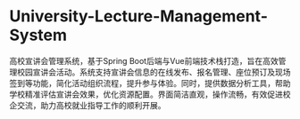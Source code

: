 # University-Lecture-Management-System
高校宣讲会管理系统，基于Spring Boot后端与Vue前端技术栈打造，旨在高效管理校园宣讲会活动。系统支持宣讲会信息的在线发布、报名管理、座位预订及现场签到等功能，简化活动组织流程，提升参与体验。同时，提供数据分析工具，帮助学校精准评估宣讲会效果，优化资源配置。界面简洁直观，操作流畅，有效促进校企交流，助力高校就业指导工作的顺利开展。
